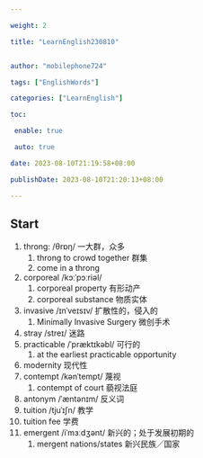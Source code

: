 ```yaml
---

weight: 2

title: "LearnEnglish230810"


author: "mobilephone724"

tags: ["EnglishWords"]

categories: ["LearnEnglish"]

toc:

 enable: true

 auto: true

date: 2023-08-10T21:19:58+08:00

publishDate: 2023-08-10T21:20:13+08:00

---
```



## Start
1. throng: /θrɒŋ/ 一大群，众多
   1. throng to crowd together 群集
   2. come in a throng 
2. corporeal /kɔːˈpɔːriəl/
   1. corporeal property 有形动产
   2. corporeal substance 物质实体
3. invasive /ɪnˈveɪsɪv/ 扩散性的，侵入的
   1. Minimally Invasive Surgery 微创手术
4. stray  /streɪ/  迷路
5. practicable  /ˈpræktɪkəbl/ 可行的
   1. at the earliest practicable opportunity
6. modernity 现代性
7. contempt  /kənˈtempt/ 蔑视
   1. contempt of court 藐视法庭
8. antonym /ˈæntənɪm/ 反义词
9.  tuition  /tjuˈɪʃn/ 教学
   1. tuition fee 学费
10. emergent /iˈmɜːdʒənt/ 新兴的；处于发展初期的
    1.  mergent nations/states 新兴民族╱国家